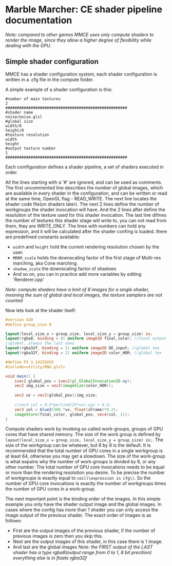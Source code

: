 # Marble Marcher: CE shader pipeline documentation

*Note: compared to other games MMCE uses only compute shaders to render the image, since they allow a higher degree of flexibility while dealing with the GPU.*

## Simple shader configuration

MMCE has a shader configuration system, each shader configuration is written in a .cfg file in the compute folder.

A simple example of a shader configuration is this:

```
#number of main textures
2
#####################################################
#shader name
noise/noise.glsl
#global size
width/8
height/8
#texture resolution
width
height
#output texture number
1
#####################################################
```

Each comfiguration defines a shader pipeline, a set of shaders executed in order.

All the lines starting with a '#' are ignored, and can be used as comments.
The first uncommented line describes the number of global images, which are available in every shader in the configuration, and can be written or read at the same time, OpenGL flag - READ_WRITE.
The next line locates the shader code file(on shaders later).
The next 2 lines define the number of workgroups the shader invocation will have. 
And the 2 lines after define the resolution of the texture used for this shader invocation. 
The last line difines the number of textures this shader stage will write to, you can not read from them, they are WRITE_ONLY.
The lines with numbers can hold any expression, and it will be calculated after the shader confing is loaded. there are predefined constants available:
- `width` and `height` hold the current rendering resolution chosen by the user.
- `MRRM_scale` holds the downscaling factor of the first stage of Multi-res marching, aka Cone marching.
- `shadow_scale` the downscaling factor of shadows
- And so on, you can in practice add more variables by editing 'Renderer.cpp'

*Note: compute shaders have a limit of 8 images for a single shader, meaning the sum of global and local images, the texture samplers are not counted*

Now lets look at the shader itself:

```glsl
#version 430
#define group_size 8

layout(local_size_x = group_size, local_size_y = group_size) in;
layout(rgba8, binding = 0) uniform image2D final_color; //final output texture 1 (used as final color)
//global, always the last ones
layout(rgba32f, binding = 1) uniform image2D DE_input; //global tex
layout(rgba32f, binding = 2) uniform image2D color_HDR; //global tex

#define PI 3.14159265
#include<utility/RNG.glsl>

void main() {
	ivec2 global_pos = ivec2(gl_GlobalInvocationID.xy);
	vec2 img_size = vec2(imageSize(color_HDR));
	
	vec2 uv = vec2(global_pos)/img_size;
	
	//vec3 col = 0.5*perlin4(25*uv).xyz + 0.5;
	vec3 col = blue3(300.*uv, float(iFrame)*0.2);
	imageStore(final_color, global_pos, vec4(col, 1));	 
}
```

Compute shaders work by invoking so called work-groups, groups of GPU cores that have shared memory. The size of the work group is defined by `layout(local_size_x = group_size, local_size_y = group_size) in;`. The size of the workgroup can be whatever, but 8 by 8 is the default. 
It is recommended that the total number of GPU cores in a single workgroup is at least 64, otherwise you may get a slowdown. 
The size of the work-group is what expains why the number of work-groups is divided by 8, or any other number. The total number of GPU core invocations needs to be equal or more than the rendering resolution you desire. 
To be precise the number of workgroups is exactly equal to `ceil(\expression in cfg\)`. So the number of GPU core invocations is exactly the number of workgroups times the number of GPU cores in a work-group.

The next important point is the binding order of the images. In this simple example you only have the shader output image and the global images. In cases where the config has more than 1 shader you can only access the image output of the previous shader.
The exact order of images is as follows:
- First are the output images of the previous shader, if the number of previous images is zero then you skip this.
- Next are the output images of this shader, in this case there is 1 image.
- And last are the global images
*Note: the FIRST output of the LAST shader has a type rgba8(output range from 0 to 1, 8 bit precition) everything else is in floats rgba32f*






